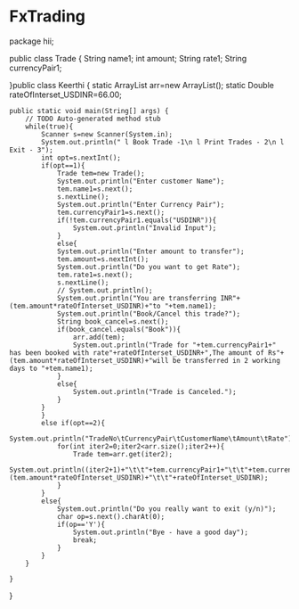 # FxTrading
package hii;

public class Trade {
	String name1;
    int amount;
    String rate1;
    String currencyPair1;

}public class Keerthi {
	static ArrayList<Trade> arr=new ArrayList<Trade>();
    static Double rateOfInterset_USDINR=66.00;

	public static void main(String[] args) {
		// TODO Auto-generated method stub
		while(true){
	        Scanner s=new Scanner(System.in);
	        System.out.println(" l Book Trade -1\n l Print Trades - 2\n l Exit - 3");
	        int opt=s.nextInt();
	        if(opt==1){
	            Trade tem=new Trade();
	            System.out.println("Enter customer Name");
	            tem.name1=s.next();
	            s.nextLine();
	            System.out.println("Enter Currency Pair");
	            tem.currencyPair1=s.next();
	            if(!tem.currencyPair1.equals("USDINR")){
	                System.out.println("Invalid Input");
	            }
	            else{
	            System.out.println("Enter amount to transfer");
	            tem.amount=s.nextInt();
	            System.out.println("Do you want to get Rate");
	            tem.rate1=s.next();
	            s.nextLine();
	            // System.out.println();
	            System.out.println("You are transferring INR"+(tem.amount*rateOfInterset_USDINR)+"to "+tem.name1);
	            System.out.println("Book/Cancel this trade?");
	            String book_cancel=s.next();
	            if(book_cancel.equals("Book")){
	                arr.add(tem);
	                System.out.println("Trade for "+tem.currencyPair1+" has been booked with rate"+rateOfInterset_USDINR+",The amount of Rs"+(tem.amount*rateOfInterset_USDINR)+"will be transferred in 2 working days to "+tem.name1);
	            }
	            else{
	                System.out.println("Trade is Canceled.");
	            }
	        }
	        }
	        else if(opt==2){
	            System.out.println("TradeNo\tCurrencyPair\tCustomerName\tAmount\tRate");
	            for(int iter2=0;iter2<arr.size();iter2++){
	                Trade tem=arr.get(iter2);
	                System.out.println((iter2+1)+"\t\t"+tem.currencyPair1+"\t\t"+tem.currencyPair1+"\t\t"+(tem.amount*rateOfInterset_USDINR)+"\t\t"+rateOfInterset_USDINR);
	            }
	        }
	        else{
	            System.out.println("Do you really want to exit (y/n)");
	            char op=s.next().charAt(0);
	            if(op=='Y'){
	                System.out.println("Bye - have a good day");
	                break;
	            }
	        }
	    }

	}

}
